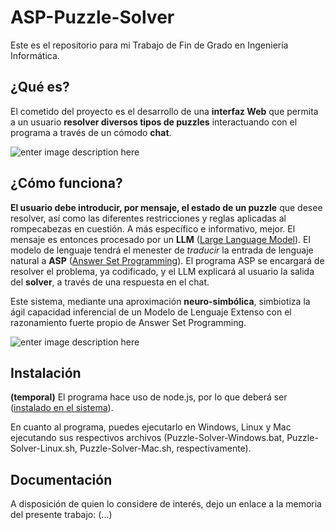 # ASP-Puzzle-Solver

Este es el repositorio para mi Trabajo de Fin de Grado en Ingeniería Informática.  

## ¿Qué es?
El cometido del proyecto es el desarrollo de una **interfaz Web** que permita a un usuario **resolver diversos tipos de puzzles** interactuando con el programa a través de un cómodo **chat**.  

![enter image description here](https://cdn.kometia-static.com/blog/2017/11/06182228/chatbots.jpg)  

## ¿Cómo funciona?

**El usuario debe introducir, por mensaje, el estado de un puzzle** que desee resolver, así como las diferentes restricciones y reglas aplicadas al rompecabezas en cuestión. A más específico e informativo, mejor. El mensaje es entonces procesado por un **LLM** ([Large Language Model](https://en.wikipedia.org/wiki/Large_language_model)). El modelo de lenguaje tendrá el menester de *traducir* la entrada de lenguaje natural a **ASP** ([Answer Set Programming](https://en.wikipedia.org/wiki/Answer_set_programming)). El programa ASP se encargará de resolver el problema, ya codificado, y el LLM explicará al usuario la salida del **solver**, a través de una respuesta en el chat.  

Este sistema, mediante una aproximación **neuro-simbólica**, simbiotiza la ágil capacidad inferencial de un Modelo de Lenguaje Extenso con el razonamiento fuerte propio de Answer Set Programming.  

![enter image description here](https://cdn.reludi.com/media/post-images/types-of-puzzle-games.jpg)  

## Instalación

**(temporal)** El programa hace uso de node.js, por lo que deberá ser ([instalado en el sistema](https://developer.ibm.com/tutorials/learn-nodejs-installing-node-nvm-and-vscode/)).

En cuanto al programa, puedes ejecutarlo en Windows, Linux y Mac ejecutando sus respectivos archivos (Puzzle-Solver-Windows.bat, Puzzle-Solver-Linux.sh, Puzzle-Solver-Mac.sh, respectivamente).

## Documentación
A disposición de quien lo considere de interés, dejo un enlace a la memoria del presente trabajo: (...)  

